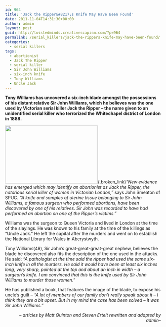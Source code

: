 ```yaml
---
id: 964
title: 'Jack the Ripper&#8217;s Knife May Have Been Found'
date: 2011-11-04T14:31:30+00:00
author: admin
layout: post
guid: http://twistedminds.creativescapism.com/?p=964
permalink: /serial_killers/jack-the-rippers-knife-may-have-been-found/
categories:
  - serial killers
tags:
  - abortionist
  - Jack The Ripper
  - serial killer
  - Sir John Williams
  - six-inch knife
  - Tony Williams
  - Uncle Jack
---
```

<p class="dropcap-first">
  <strong>Tony Williams has uncovered a six-inch blade amongst the possessions of his distant relative Sir John Williams, which he believes was the one used by Victorian serial killer Jack the Ripper &#8211; the name given to an unidentified serial killer who terrorized the Whitechapel district of London in 1888. </strong>
</p>

[<img src="http://twistedminds.creativescapism.com/wordpress/wp-content/uploads/2011/11/jacktheripper-300x187.jpg" alt="" title="jacktheripper" width="300" height="187" class="left size-medium wp-image-965" srcset="http://twistedminds.creativescapism.com/wp-content/uploads/2011/11/jacktheripper-300x187.jpg 300w, http://twistedminds.creativescapism.com/wp-content/uploads/2011/11/jacktheripper.jpg 460w" sizes="(max-width: 300px) 100vw, 300px" />](http://twistedminds.creativescapism.com/wordpress/wp-content/uploads/2011/11/jacktheripper.jpg){.broken_link}_&#8220;New evidence has emerged which may identify an abortionist as Jack the Ripper, the notorious serial killer of women in Victorian London,&#8221;_ says John Smeaton of SPUC. _&#8220;A knife and samples of uterine tissue belonging to Sir John Williams, a famous surgeon who performed abortions, have been discovered by one of his relatives. Sir John was recorded to have had performed an abortion on one of the Ripper’s victims.&#8221;_

Williams was the surgeon to Queen Victoria and lived in London at the time of the slayings. He was known to his family at the time of the killings as &#8220;Uncle Jack.&#8221; He left the capital after the murders and went on to establish the National Library for Wales in Aberystwyth.

Tony Williams(49), Sir John’s great-great-great-great nephew, believes the blade he discovered also fits the description of the one used in the attacks. He said: _&#8220;A pathologist at the time said the ripper had used the same six-inch knife in all the murders. He said it would have been at least six inches long, very sharp, pointed at the top and about an inch in width &#8211; a surgeon&#8217;s knife. I am convinced that this is the knife used by Sir John Williams to murder those women.&#8221;_

He has published a book, that features the image of the blade, to expose his uncle&#8217;s guilt &#8211; _&#8220;A lot of members of our family don&#8217;t really speak about it &#8211; I think they are a bit upset. But in my mind the case has been solved &#8211; it was Sir John Williams.&#8221;_

<p style="text-align: right;">
  <em>&#8211; articles by Matt Quinton and Steven Ertelt rewritten and adapted by admin</em>&#8211;
</p>